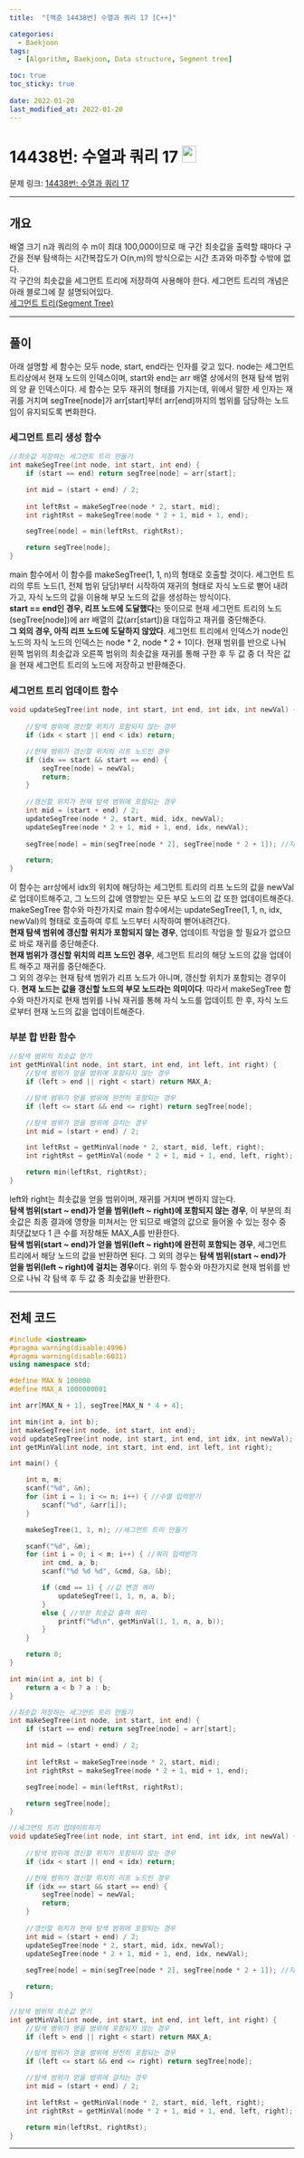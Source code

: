 ```yaml
---
title:  "[백준 14438번] 수열과 쿼리 17 [C++]"

categories:
  - Baekjoon
tags:
  - [Algorithm, Baekjoon, Data structure, Segment tree]

toc: true
toc_sticky: true
 
date: 2022-01-20
last_modified_at: 2022-01-20
---
```


# 14438번: 수열과 쿼리 17 <img src="https://d2gd6pc034wcta.cloudfront.net/tier/15.svg" width="25" height="30">

문제 링크: [14438번: 수열과 쿼리 17](https://www.acmicpc.net/problem/14438 "bj14438")

***

## __개요__
배열 크기 n과 쿼리의 수 m이 최대 100,000이므로 매 구간 최솟값을 출력할 때마다 구간을 전부 탐색하는 시간복잡도가 O(n,m)의 방식으로는 시간 초과와 마주할 수밖에 없다.  
각 구간의 최솟값을 세그먼트 트리에 저장하여 사용해야 한다. 세그먼트 트리의 개념은 아래 블로그에 잘  설명되어있다.  
[세그먼트 트리(Segment Tree)](ttps://www.crocus.co.kr/648)

***

## __풀이__

아래 설명할 세 함수는 모두 node, start, end라는 인자를 갖고 있다. node는 세그먼트 트리상에서 현재 노드의 인덱스이며, start와 end는 arr 배열 상에서의 현재 탐색 범위의 양 끝 인덱스이다. 세 함수는 모두 재귀의 형태를 가지는데, 위에서 말한 세 인자는 재귀를 거치며 segTree[node]가 arr[start]부터 arr[end]까지의 범위를 담당하는 노드임이 유지되도록 변화한다.

### __세그먼트 트리 생성 함수__
```cpp
//최솟값 저장하는 세그먼트 트리 만들기
int makeSegTree(int node, int start, int end) {
	if (start == end) return segTree[node] = arr[start];

	int mid = (start + end) / 2;
	
	int leftRst = makeSegTree(node * 2, start, mid);
	int rightRst = makeSegTree(node * 2 + 1, mid + 1, end);

	segTree[node] = min(leftRst, rightRst);

	return segTree[node];
}
```
main 함수에서 이 함수를 makeSegTree(1, 1, n)의 형태로 호출할 것이다. 세그먼트 트리의 루트 노드(1, 전체 범위 담당)부터 시작하여 재귀의 형태로 자식 노드로 뻗어 내려가고, 자식 노드의 값을 이용해 부모 노드의 값을 생성하는 방식이다.  
**start == end인 경우, 리프 노드에 도달했다**는 뜻이므로 현재 세그먼트 트리의 노드(segTree[node])에 arr 배열의 값(arr[start])을 대입하고 재귀를 중단해준다.  
**그 외의 경우, 아직 리프 노드에 도달하지 않았다**. 세그먼트 트리에서 인덱스가 node인 노드의 자식 노드의 인덱스는 node * 2, node * 2 + 1이다. 현재 범위를 반으로 나눠 왼쪽 범위의 최솟값과 오른쪽 범위의 최솟값을 재귀를 통해 구한 후 두 값 중 더 작은 값을 현재 세그먼트 트리의 노드에 저장하고 반환해준다.

### __세그먼트 트리 업데이트 함수__
```cpp
void updateSegTree(int node, int start, int end, int idx, int newVal) {
	
    //탐색 범위에 갱신할 위치가 포함되지 않는 경우
	if (idx < start || end < idx) return;

    //현재 범위가 갱신할 위치의 리프 노드인 경우
	if (idx == start && start == end) {
		segTree[node] = newVal;
		return;
	}
	
	//갱신할 위치가 현재 탐색 범위에 포함되는 경우
	int mid = (start + end) / 2;
	updateSegTree(node * 2, start, mid, idx, newVal);
	updateSegTree(node * 2 + 1, mid + 1, end, idx, newVal);
	
	segTree[node] = min(segTree[node * 2], segTree[node * 2 + 1]); //자식 노드로부터 업데이트

	return;
}
```
이 함수는 arr상에서 idx의 위치에 해당하는 세그먼트 트리의 리프 노드의 값을 newVal로 업데이트해주고, 그 노드의 값에 영향받는 모든 부모 노드의 값 또한 업데이트해준다. makeSegTree 함수와 마찬가지로 main 함수에서는 updateSegTree(1, 1, n, idx, newVal)의 형태로 호출하여 루트 노드부터 시작하여 뻗어내려간다.  
**현재 탐색 범위에 갱신할 위치가 포함되지 않는 경우**, 업데이트 작업을 할 필요가 없으므로 바로 재귀를 중단해준다.  
**현재 범위가 갱신할 위치의 리프 노드인 경우**, 세그먼트 트리의 해당 노드의 값을 업데이트 해주고 재귀를 중단해준다.  
그 외의 경우는 현재 탐색 범위가 리프 노드가 아니며, 갱신할 위치가 포함되는 경우이다. **현재 노드는 값을 갱신할 노드의 부모 노드라는 의미이다**. 따라서 makeSegTree 함수와 마찬가지로 현재 범위를 나눠 재귀를 통해 자식 노드를 업데이트 한 후, 자식 노드로부터 현재 노드의 값을 업데이트해준다.

### __부분 합 반환 함수__
```cpp
//탐색 범위의 최솟값 얻기
int getMinVal(int node, int start, int end, int left, int right) {
    //탐색 범위가 얻을 범위에 포함되지 않는 경우
	if (left > end || right < start) return MAX_A; 

    //탐색 범위가 얻을 범위에 완전히 포함되는 경우
	if (left <= start && end <= right) return segTree[node]; 

	//탐색 범위가 얻을 범위에 걸치는 경우
	int mid = (start + end) / 2;

	int leftRst = getMinVal(node * 2, start, mid, left, right);
	int rightRst = getMinVal(node * 2 + 1, mid + 1, end, left, right);

	return min(leftRst, rightRst);
}
```
left와 right는 최솟값을 얻을 범위이며, 재귀를 거치며 변하지 않는다.  
**탐색 범위(start ~ end)가 얻을 범위(left ~ right)에 포함되지 않는 경우**, 이 부분의 최솟값은 최종 결과에 영향을 미쳐서는 안 되므로 배열의 값으로 들어올 수 있는 정수 중 최댓값보다 1 큰 수를 저장해둔 MAX_A를 반환한다.  
**탐색 범위(start ~ end)가 얻을 범위(left ~ right)에 완전히 포함되는 경우**, 세그먼트 트리에서 해당 노드의 값을 반환하면 된다.
그 외의 경우는 **탐색 범위(start ~ end)가 얻을 범위(left ~ right)에 걸치는 경우**이다. 위의 두 함수와 마찬가지로 현재 범위를 반으로 나눠 각 탐색 후 두 값 중 최솟값을 반환한다.


***

## __전체 코드__

```cpp
#include <iostream> 
#pragma warning(disable:4996)
#pragma warning(disable:6031)
using namespace std;

#define MAX_N 100000
#define MAX_A 1000000001

int arr[MAX_N + 1], segTree[MAX_N * 4 + 4];

int min(int a, int b);
int makeSegTree(int node, int start, int end);
void updateSegTree(int node, int start, int end, int idx, int newVal);
int getMinVal(int node, int start, int end, int left, int right);

int main() {

	int n, m;
	scanf("%d", &n);
	for (int i = 1; i <= n; i++) { //수열 입력받기
		scanf("%d", &arr[i]);
	}

	makeSegTree(1, 1, n); //세그먼트 트리 만들기

	scanf("%d", &m);
	for (int i = 0; i < m; i++) { //쿼리 입력받기
		int cmd, a, b;
		scanf("%d %d %d", &cmd, &a, &b);

		if (cmd == 1) { //값 변경 쿼리
			updateSegTree(1, 1, n, a, b);
		}
		else { //부분 최솟값 출력 쿼리
			printf("%d\n", getMinVal(1, 1, n, a, b));
		}
	}

	return 0;
}

int min(int a, int b) {
	return a < b ? a : b;
}

//최솟값 저장하는 세그먼트 트리 만들기
int makeSegTree(int node, int start, int end) {
	if (start == end) return segTree[node] = arr[start];

	int mid = (start + end) / 2;
	
	int leftRst = makeSegTree(node * 2, start, mid);
	int rightRst = makeSegTree(node * 2 + 1, mid + 1, end);

	segTree[node] = min(leftRst, rightRst);

	return segTree[node];
}

//세그먼트 트리 업데이트하기
void updateSegTree(int node, int start, int end, int idx, int newVal) {
	
    //탐색 범위에 갱신할 위치가 포함되지 않는 경우
	if (idx < start || end < idx) return;

    //현재 범위가 갱신할 위치의 리프 노드인 경우
	if (idx == start && start == end) {
		segTree[node] = newVal;
		return;
	}
	
	//갱신할 위치가 현재 탐색 범위에 포함되는 경우
	int mid = (start + end) / 2;
	updateSegTree(node * 2, start, mid, idx, newVal);
	updateSegTree(node * 2 + 1, mid + 1, end, idx, newVal);
	
	segTree[node] = min(segTree[node * 2], segTree[node * 2 + 1]); //자식 노드로부터 갱신

	return;
}

//탐색 범위의 최솟값 얻기
int getMinVal(int node, int start, int end, int left, int right) {
    //탐색 범위가 얻을 범위에 포함되지 않는 경우
	if (left > end || right < start) return MAX_A; 

    //탐색 범위가 얻을 범위에 완전히 포함되는 경우
	if (left <= start && end <= right) return segTree[node]; 

	//탐색 범위가 얻을 범위에 걸치는 경우
	int mid = (start + end) / 2;

	int leftRst = getMinVal(node * 2, start, mid, left, right);
	int rightRst = getMinVal(node * 2 + 1, mid + 1, end, left, right);

	return min(leftRst, rightRst);
}
```

***